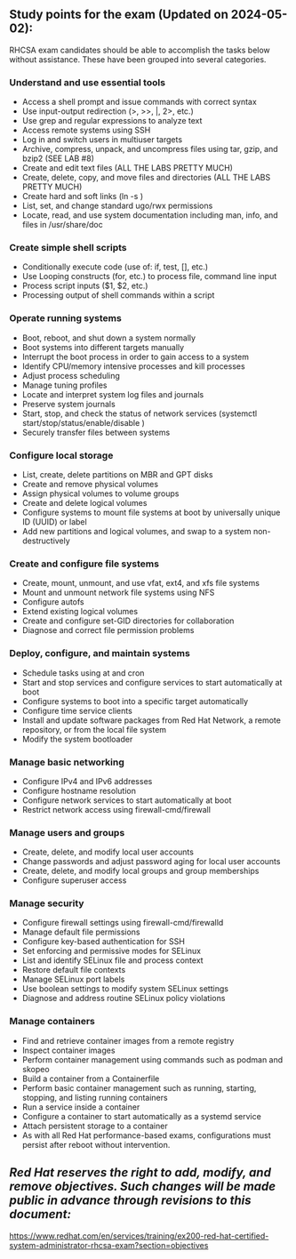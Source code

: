 ## Study points for the exam (Updated on 2024-05-02):
RHCSA exam candidates should be able to accomplish the tasks below without assistance. These have been grouped into several categories.

### Understand and use essential tools
- Access a shell prompt and issue commands with correct syntax
- Use input-output redirection (>, >>, |, 2>, etc.)
- Use grep and regular expressions to analyze text
- Access remote systems using SSH
- Log in and switch users in multiuser targets
- Archive, compress, unpack, and uncompress files using tar, gzip, and bzip2 (SEE LAB #8)
- Create and edit text files (ALL THE LABS PRETTY MUCH)
- Create, delete, copy, and move files and directories (ALL THE LABS PRETTY MUCH)
- Create hard and soft links (ln -s <src> <dst>)
- List, set, and change standard ugo/rwx permissions
- Locate, read, and use system documentation including man, info, and files in /usr/share/doc

### Create simple shell scripts
- Conditionally execute code (use of: if, test, [], etc.)
- Use Looping constructs (for, etc.) to process file, command line input
- Process script inputs ($1, $2, etc.)
- Processing output of shell commands within a script

### Operate running systems
- Boot, reboot, and shut down a system normally
- Boot systems into different targets manually
- Interrupt the boot process in order to gain access to a system
- Identify CPU/memory intensive processes and kill processes
- Adjust process scheduling
- Manage tuning profiles
- Locate and interpret system log files and journals
- Preserve system journals
- Start, stop, and check the status of network services (systemctl start/stop/status/enable/disable <service>)
- Securely transfer files between systems

### Configure local storage
- List, create, delete partitions on MBR and GPT disks
- Create and remove physical volumes
- Assign physical volumes to volume groups
- Create and delete logical volumes
- Configure systems to mount file systems at boot by universally unique ID (UUID) or label
- Add new partitions and logical volumes, and swap to a system non-destructively

### Create and configure file systems
- Create, mount, unmount, and use vfat, ext4, and xfs file systems
- Mount and unmount network file systems using NFS
- Configure autofs
- Extend existing logical volumes
- Create and configure set-GID directories for collaboration
- Diagnose and correct file permission problems

### Deploy, configure, and maintain systems
- Schedule tasks using at and cron
- Start and stop services and configure services to start automatically at boot
- Configure systems to boot into a specific target automatically
- Configure time service clients
- Install and update software packages from Red Hat Network, a remote repository, or from the local file system
- Modify the system bootloader

### Manage basic networking
- Configure IPv4 and IPv6 addresses
- Configure hostname resolution
- Configure network services to start automatically at boot
- Restrict network access using firewall-cmd/firewall

### Manage users and groups
- Create, delete, and modify local user accounts
- Change passwords and adjust password aging for local user accounts
- Create, delete, and modify local groups and group memberships
- Configure superuser access

### Manage security
- Configure firewall settings using firewall-cmd/firewalld
- Manage default file permissions
- Configure key-based authentication for SSH
- Set enforcing and permissive modes for SELinux
- List and identify SELinux file and process context
- Restore default file contexts
- Manage SELinux port labels
- Use boolean settings to modify system SELinux settings
- Diagnose and address routine SELinux policy violations

### Manage containers
- Find and retrieve container images from a remote registry
- Inspect container images
- Perform container management using commands such as podman and skopeo
- Build a container from a Containerfile
- Perform basic container management such as running, starting, stopping, and listing running containers
- Run a service inside a container
- Configure a container to start automatically as a systemd service
- Attach persistent storage to a container
- As with all Red Hat performance-based exams, configurations must persist after reboot without intervention.

## ***Red Hat reserves the right to add, modify, and remove objectives. Such changes will be made public in advance through revisions to this document:***
https://www.redhat.com/en/services/training/ex200-red-hat-certified-system-administrator-rhcsa-exam?section=objectives
